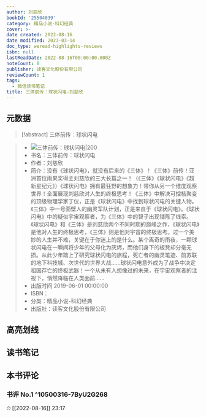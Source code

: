 ```yaml
---
author: 刘慈欣
bookId: '25504039'
category: 精品小说-科幻经典
cover: >-
date created: 2022-08-16
date modified: 2023-03-14
doc_type: weread-highlights-reviews
isbn: null
lastReadDate: 2022-08-16T00:00:00.000Z
noteCount: 0
publisher: 读客文化股份有限公司
reviewCount: 1
tags:
  - 微信读书笔记
title: 三体前传：球状闪电-刘慈欣
---
```


## 元数据

>[!abstract] 三体前传：球状闪电

> - ![三体前传：球状闪电|200](https://wfqqreader-1252317822.image.myqcloud.com/cover/39/25504039/t7_25504039.jpg)
> - 书名：三体前传：球状闪电
> - 作者：刘慈欣
> - 简介：没有《球状闪电》，就没有后来的《三体》！《三体》前传！亚洲首位雨果奖得主刘慈欣的三大长篇之一！（《三体》《球状闪电》《超新星纪元》）《球状闪电》拥有最狂野的想象力！带你从另一个维度观察世界！全面展现刘慈欣对人生的终极思考！《三体》中解决可控核聚变的顶级物理学家丁仪，正是《球状闪电》中找到球状闪电的关键人物。《三体》中一号面壁人的幽灵军队计划，正是来自于《球状闪电》。《球状闪电》中的疑似宇宙观察者，为《三体》中的智子出现铺陈了线索。《球状闪电》和《三体》是刘慈欣两个不同时期的巅峰之作，《球状闪电》是他对人生的终极思考，《三体》则是他对宇宙的终极思考。过一个美妙的人生并不难，关键在于你迷上的是什么。某个离奇的雨夜，一颗球状闪电在一瞬间将少年的父母化为灰烬，而他们身下的板凳却分毫无损。从此少年踏上了研究球状闪电的旅程，死亡者的幽灵笔迹、前苏联的地下科技城、次世代的世界大战……球状闪电意外成为了战争中决定祖国存亡的终极武器！一个从未有人想像过的未来，在宇宙观察者的注视下，悄然降临在人类面前……
> - 出版时间 2019-06-01 00:00:00
> - ISBN：
> - 分类：精品小说-科幻经典
> - 出版社：读客文化股份有限公司

## 高亮划线

## 读书笔记

## 本书评论

### 书评 No.1 ^10500316-7ByU2G268

⏱ [[2022-08-16]] 23:17
